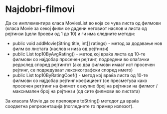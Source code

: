 # Najdobri-filmovi

Да се имплементира класа MoviesList во која се чува листа од филмови (класа Movie за секој филм се дадени неговиот наслов и листа од рејтинзи (цели броеви од 1 до 10) и ги има следните методи:

* public void addMovie(String title, int[] ratings) - метод за додавање нов филм во листата (наслов и низа од рејтинзи)
* public List<Movie> top10ByAvgRating() - метод кој враќа листа од 10-те филмови со најдобар просечен рејтинг, подредени во опаѓачки редослед според рејтингот (ако два филмови имаат ист просечен рејтинг, се подредуваат лексикографски според името)
* public List<Movie> top10ByRatingCoef() - метод кој враќа листа од 10-те филмови со најдобар рејтинг коефициент (се пресметува како просечен ретјтинг на филмот x вкупно број на рејтинзи на филмот / максимален број на рејтинзи (од сите филмови во листата)
  
За класата Movie да се препокрие toString() методот да враќа соодветна репрезентација (погледнете го пример излезот).
